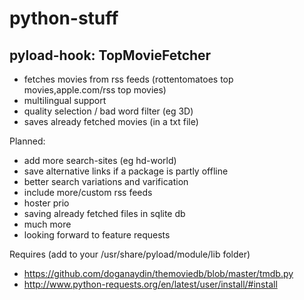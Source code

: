 python-stuff
============

pyload-hook: TopMovieFetcher
----------------------------

- fetches movies from rss feeds (rottentomatoes top movies,apple.com/rss top movies)
- multilingual support
- quality selection / bad word filter (eg 3D)
- saves already fetched movies (in a txt file)

Planned:
- add more search-sites (eg hd-world)
- save alternative links if a package is partly offline
- better search variations and varification 
- include more/custom rss feeds
- hoster prio
- saving already fetched files in sqlite db
- much more
- looking forward to feature requests

Requires (add to your /usr/share/pyload/module/lib folder)
- https://github.com/doganaydin/themoviedb/blob/master/tmdb.py
- http://www.python-requests.org/en/latest/user/install/#install




